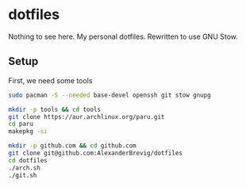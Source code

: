 # dotfiles

Nothing to see here. My personal dotfiles.
Rewritten to use GNU Stow.

## Setup

First, we need some tools

```sh
sudo pacman -S --needed base-devel openssh git stow gnupg
```

```sh
mkdir -p tools && cd tools
git clone https://aur.archlinux.org/paru.git
cd paru
makepkg -si
```

```sh
mkdir -p github.com && cd github.com
git clone git@github.com:AlexanderBrevig/dotfiles
cd dotfiles
./arch.sh
./git.sh
```

